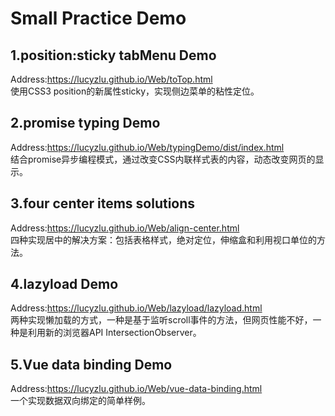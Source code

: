 Small Practice Demo
===
1.position:sticky tabMenu Demo
-
Address:https://lucyzlu.github.io/Web/toTop.html<br>
使用CSS3 position的新属性sticky，实现侧边菜单的粘性定位。

2.promise typing Demo
-
Address:https://lucyzlu.github.io/Web/typingDemo/dist/index.html<br>
结合promise异步编程模式，通过改变CSS内联样式表的内容，动态改变网页的显示。

3.four center items solutions
-
Address:https://lucyzlu.github.io/Web/align-center.html<br>
四种实现居中的解决方案：包括表格样式，绝对定位，伸缩盒和利用视口单位的方法。

4.lazyload Demo
-
Address:https://lucyzlu.github.io/Web/lazyload/lazyload.html<br>
两种实现懒加载的方式，一种是基于监听scroll事件的方法，但网页性能不好，一种是利用新的浏览器API IntersectionObserver。

5.Vue data binding Demo
-
Address:https://lucyzlu.github.io/Web/vue-data-binding.html<br>
一个实现数据双向绑定的简单样例。


